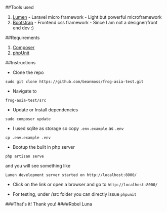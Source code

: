##Tools used
1. [Lumen](https://lumen.laravel.com/) - Laravel micro framework - Light but powerful microframework
2. [Bootstrap](https://getbootstrap.com/) - Frontend css framework - Since I am not a designer/front end dev :)

##Requirements
1. [Composer](https://getcomposer.org/)
2. [phpUnit](https://phpunit.de/)

##Instructions
- Clone the repo
```
sudo git clone https://github.com/beanmoss/frog-asia-test.git
```

- Navigate to
```
frog-asia-test/src
```

- Update or Install dependencies
```
sudo composer update
```

- I used sqlite as storage so copy ```.env.example``` as ```.env```
```
cp .env.example .env
```

- Bootup the built in php server
```
php artisan serve
```
and you will see something like
```
Lumen development server started on http://localhost:8000/
```

- Click on the link or open a browser and go to ```http://localhost:8000/```

- For testing, under /src folder you can directly issue ```phpunit```

###That's it! Thank you!
####Robel Luna



